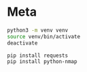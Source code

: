 # Meta

```bash
python3 -m venv venv
source venv/bin/activate
deactivate

pip install requests
pip install python-nmap
```
